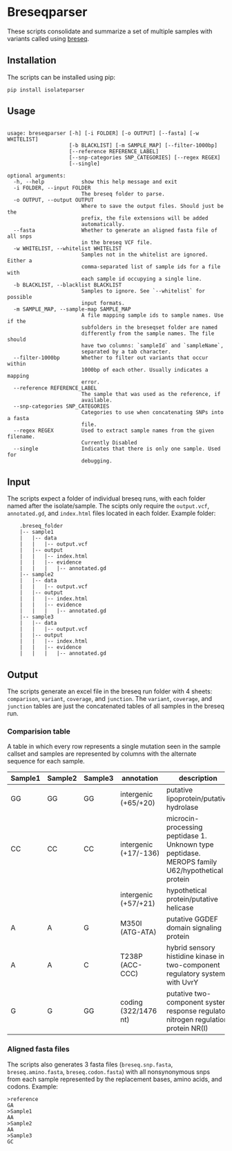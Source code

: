 # Breseqparser

These scripts consolidate and summarize a set of multiple samples with variants called using [breseq](https://barricklab.org/twiki/bin/view/Lab/ToolsBacterialGenomeResequencing).

## Installation
The scripts can be installed using pip:
```
pip install isolateparser
```


## Usage


```

usage: breseqparser [-h] [-i FOLDER] [-o OUTPUT] [--fasta] [-w WHITELIST]
                    [-b BLACKLIST] [-m SAMPLE_MAP] [--filter-1000bp]
                    [--reference REFERENCE_LABEL]
                    [--snp-categories SNP_CATEGORIES] [--regex REGEX]
                    [--single]

optional arguments:
  -h, --help            show this help message and exit
  -i FOLDER, --input FOLDER
                        The breseq folder to parse.
  -o OUTPUT, --output OUTPUT
                        Where to save the output files. Should just be the
                        prefix, the file extensions will be added
                        automatically.
  --fasta               Whether to generate an aligned fasta file of all snps
                        in the breseq VCF file.
  -w WHITELIST, --whitelist WHITELIST
                        Samples not in the whitelist are ignored. Either a
                        comma-separated list of sample ids for a file with
                        each sample id occupying a single line.
  -b BLACKLIST, --blacklist BLACKLIST
                        Samples to ignore. See `--whitelist` for possible
                        input formats.
  -m SAMPLE_MAP, --sample-map SAMPLE_MAP
                        A file mapping sample ids to sample names. Use if the
                        subfolders in the breseqset folder are named
                        differently from the sample names. The file should
                        have two columns: `sampleId` and `sampleName`,
                        separated by a tab character.
  --filter-1000bp       Whether to filter out variants that occur within
                        1000bp of each other. Usually indicates a mapping
                        error.
  --reference REFERENCE_LABEL
                        The sample that was used as the reference, if
                        available.
  --snp-categories SNP_CATEGORIES
                        Categories to use when concatenating SNPs into a fasta
                        file.
  --regex REGEX         Used to extract sample names from the given filename.
                        Currently Disabled
  --single              Indicates that there is only one sample. Used for
                        debugging.

```

## Input
The scripts expect a folder of individual breseq runs, with each folder named after the isolate/sample.
The scipts only require the `output.vcf`, `annotated.gd`, and `index.html` files located in each folder.
Example folder:
```
    .breseq_folder
    |-- sample1
    |   |-- data
    |   |   |-- output.vcf
    |   |-- output
    |   |   |-- index.html
    |   |   |-- evidence
    |   |   |   |-- annotated.gd
    |-- sample2
    |   |-- data
    |   |   |-- output.vcf
    |   |-- output
    |   |   |-- index.html
    |   |   |-- evidence
    |   |   |   |-- annotated.gd
    |-- sample3
    |   |-- data
    |   |   |-- output.vcf
    |   |-- output
    |   |   |-- index.html
    |   |   |-- evidence
    |   |   |   |-- annotated.gd
```

## Output
The scripts generate an excel file in the breseq run folder with 4 sheets: `comparison`, `variant`, `coverage`, and `junction`.
The `variant`, `coverage`, and `junction` tables are just the concatenated tables of all samples in the breseq run.

### Comparision table
A table in which every row represents a single mutation seen in the sample callset 
and samples are represented by columns with the alternate sequence for each sample.

| Sample1 | Sample2 | Sample3 | annotation                | description                                                                                     | gene                    | locusTag          | mutationCategory  | position | presentIn | presentInAllSamples | ref | seq id    | 
|---------|---------|---------|---------------------------|-------------------------------------------------------------------------------------------------|-------------------------|-------------------|-------------------|----------|-----------|---------------------|-----|-----------| 
| GG      | GG      | GG      | intergenic (+65/+20)      | putative lipoprotein/putative hydrolase                                                         | PFLU0045 - / - PFLU0046 | PFLU0045/PFLU0046 | small_indel       | 45881    | 3         | 1                   | G   | NC_012660 | 
| CC      | CC      | CC      | intergenic (+17/-136)     | microcin-processing peptidase 1. Unknown type peptidase. MEROPS family U62/hypothetical protein | PFLU0872 - / - PFLU0873 | PFLU0872/PFLU0873 | small_indel       | 985333   | 3         | 1                   | C   | NC_012660 | 
|         |         |         | intergenic (+57/+21)      | hypothetical protein/putative helicase                                                          | PFLU3154 - / - PFLU3155 | PFLU3154/PFLU3155 | small_indel       | 3447986  | 3         | 1                   |     | NC_012660 | 
| A       | A       | G       | M350I (ATG-ATA)           | putative GGDEF domain signaling protein                                                         | PFLU3571 -              | PFLU3571          | snp_nonsynonymous | 3959631  | 2         | 0                   | G   | NC_012660 | 
| A       | A       | C       | T238P (ACC-CCC)           | hybrid sensory histidine kinase in two-component regulatory system with UvrY                    | PFLU3777 -              | PFLU3777          | snp_nonsynonymous | 4173231  | 1         | 0                   | A   | NC_012660 | 
| G       | G       | GG      | coding (322/1476 nt)      | putative two-component system response regulator nitrogen regulation protein NR(I)              | PFLU4443 -              | PFLU4443          | small_indel       | 4908233  | 1         | 0                   | G   | NC_012660 | 

### Aligned fasta files

The scripts also generates 3 fasta files (`breseq.snp.fasta`, `breseq.amino.fasta`, `breseq.codon.fasta`)
with all nonsynonymous snps from each sample represented by the replacement bases, amino acids, and codons.
Example:
```
>reference
GA
>Sample1
AA
>Sample2
AA
>Sample3
GC
```